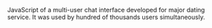 JavaScript of a multi-user chat interface developed for major dating service. It was used by hundred of thousands users simultaneously.